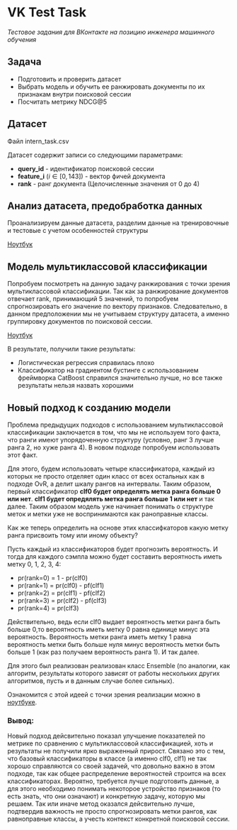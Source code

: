 # VK Test Task
*Тестовое задания для ВКонтакте на позицию инженера машинного обучения*

## Задача

- Подготовить и проверить датасет
- Выбрать модель и обучить ее ранжировать документы по их признакам внутри поисковой сессии
- Посчитать метрику NDCG@5

## Датасет

Файл intern_task.csv

Датасет содержит записи со следующими параметрами:

- **query_id** - идентификатор поисковой сессии
- **feature_i** ($i \in [0, 143]$) - вектор фичей документа
- **rank** - ранг документа (Целочисленные значения от 0 до 4)

## Анализ датасета, предобработка данных

Проанализируем данные датасета, разделим данные на тренировочные и тестовые с учетом особенностей структуры 

[Ноутбук](./DataPreprocessingAndFeatureExtraction.ipynb)

## Модель мультиклассовой классификации

Попробуем посмотреть на данную задачу ранжирования с точки зрения мультиклассовой классификации. Так как за ранжирование документов отвечает rank, принимающий 5 значений, то попробуем спрогнозировать его значение по вектору признаков. Следовательно, в данном предположении мы не учитываем структуру датасета, а именно группировку документов по поисковой сессии. 

[Ноутбук](./MultiClassApproach.ipynb)

В результате, получили такие результаты:

- Логистическая регрессия справилась плохо
- Классификатор на градиентом бустинге с использованием фреймворка CatBoost справился значительно лучше, но все также результаты нельзя назвать хорошими

## Новый подход к созданию модели

Проблема предыдущих подходов с использованием мультиклассовой классификации заключается в том, что мы не используем того факта, что ранги имеют упорядоченную структуру (условно, ранг 3 лучше ранга 2, но хуже ранга 4). В новом подходе попробуем использовать этот факт.

Для этого, будем использовать четыре классификатора, каждый из которых не просто отделяет один класс от всех остальных как в подходе OvR, а делит шкалу рангов на интервалы. Таким образом, первый классификатор **clf0 будет определять метка ранга больше 0 или нет**. **clf1 будет опредялять метка ранга больше 1 или нет** и так далее. Таким образом модель уже начинает понимать о структуре меток и метки уже не воспринимаются как раноправные классы.

Как же теперь определить на основе этих классифкаторов какую метку ранга присвоить тому или иному объекту?

Пусть каждый из классификаторов будет прогнозить вероятность. И тогда для каждого сэмпла можно будет составить вероятность иметь метку 0, 1, 2, 3, 4:

- pr(rank=0) = 1 - pr(clf0)
- pr(rank=1) = pr(clf0) - pf(clf1)
- pr(rank=2) = pr(clf1) - pf(clf2)
- pr(rank=3) = pr(clf2) - pf(clf3)
- pr(rank=4) = pr(clf3)

Действительно, ведь если clf0 выдает вероятность метки ранга быть больше 0,то вероятность иметь метку 0 равна единице минус эта вероятность. Вероятность метки ранга иметь метку 1 равна вероятность метки быть больше нуля минус вероятность метки быть больше 1 (как раз получаем вероятность ранга 1). И так далее.

Для этого был реализован реализован класс Ensemble (по аналогии, как алгоритм, результаты которого зависят от работы нескольких других алгоритмов, пусть и в данным случае более сильных).

Ознакомится с этой идеей с точки зрения реализации можно в [ноутбуке](./ClassificationNewApproach.ipynb).

### Вывод:

Новый подход дейсвительно показал улучшение показателей по метрике по сравнению с мультиклассовой классификацией, хоть и результаты не получили ярко выраженный прирост. Связано это с тем, что базовый классификаторы в классе (а именно clf0, clf1) не так хорошо справляются со своей задачей, что довольно важно в этом подходе, так как общее распределение вероятностей строится на всех классификаторах. Вероятно, требуется лучше подготовить данные, а для этого необходимо понимать некоторое устройство признаков (то есть знать, что они означают) и конкретную задачу, которую мы решаем. Так или иначе метод оказался дейсвительно лучше, подтвердив важность не просто спрогнозировать метки рангов, как равноправные классы, а учесть контекст конкретной поисковой сессии.









